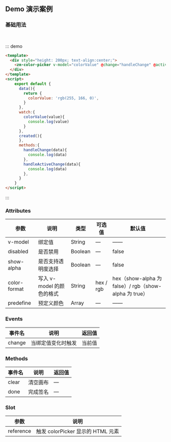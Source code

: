 ## Demo 演示案例

### 基础用法

<br />

::: demo
```html
<template>
  <div style="height: 200px; text-align:center;">
    <zm-color-picker v-model="colorValue" @change="handleChange" @active-change="handleActiveChange"></zm-color-picker>
  </div>
</template>
<script>
    export default {
      data(){
        return {
          colorValue: 'rgb(255, 166, 0)',
        } 
      },
      watch:{
        colorValue(value){
          console.log(value)
        }
      },
      created(){
      }, 
      methods:{
        handleChange(data){
          console.log(data)
        },
        handleActiveChange(data){
          console.log(data)
        },
      }  
    }
</script>
```
:::

### Attributes

| 参数      | 说明    | 类型      | 可选值       | 默认值   |
|---------- |-------- |---------- |-------------  |-------- |
| v-model     | 绑定值   | String  |  —   |   ——   |
| disabled    | 是否禁用   | Boolean  |  —   |  false  |
| show-alpha    | 是否支持透明度选择   | Boolean  |  —   |  false  |
| color-format   | 写入 v-model 的颜色的格式   | String  |  hex / rgb   |  hex（show-alpha 为 false）/ rgb（show-alpha 为 true）  |
| predefine    | 预定义颜色   | Array  |  —   |  ——  |

### Events

| 事件名      | 说明    | 返回值      |
|---------- |-------- |---------- |
| change | 当绑定值变化时触发 | 当前值  |

### Methods

| 事件名      | 说明    | 返回值      |
|---------- |-------- |---------- |
| clear | 清空画布  |  —   |
| done | 完成签名 |  —   |

### Slot

| 参数      | 说明    |
|---------- |-------- |
| reference | 触发 colorPicker 显示的 HTML 元素  |